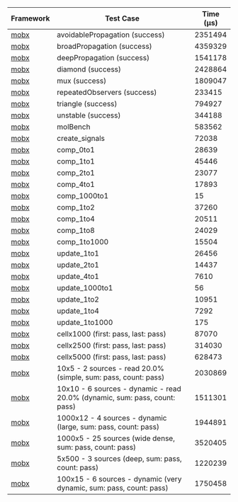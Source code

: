| Framework | Test Case | Time (μs) |
| --- | --- | --- |
| [mobx](https://github.com/mobxjs/mobx.dart) | avoidablePropagation (success) | 2351494 |
| [mobx](https://github.com/mobxjs/mobx.dart) | broadPropagation (success) | 4359329 |
| [mobx](https://github.com/mobxjs/mobx.dart) | deepPropagation (success) | 1541178 |
| [mobx](https://github.com/mobxjs/mobx.dart) | diamond (success) | 2428864 |
| [mobx](https://github.com/mobxjs/mobx.dart) | mux (success) | 1809047 |
| [mobx](https://github.com/mobxjs/mobx.dart) | repeatedObservers (success) | 233415 |
| [mobx](https://github.com/mobxjs/mobx.dart) | triangle (success) | 794927 |
| [mobx](https://github.com/mobxjs/mobx.dart) | unstable (success) | 344188 |
| [mobx](https://github.com/mobxjs/mobx.dart) | molBench | 583562 |
| [mobx](https://github.com/mobxjs/mobx.dart) | create_signals | 72038 |
| [mobx](https://github.com/mobxjs/mobx.dart) | comp_0to1 | 28639 |
| [mobx](https://github.com/mobxjs/mobx.dart) | comp_1to1 | 45446 |
| [mobx](https://github.com/mobxjs/mobx.dart) | comp_2to1 | 23077 |
| [mobx](https://github.com/mobxjs/mobx.dart) | comp_4to1 | 17893 |
| [mobx](https://github.com/mobxjs/mobx.dart) | comp_1000to1 | 15 |
| [mobx](https://github.com/mobxjs/mobx.dart) | comp_1to2 | 37260 |
| [mobx](https://github.com/mobxjs/mobx.dart) | comp_1to4 | 20511 |
| [mobx](https://github.com/mobxjs/mobx.dart) | comp_1to8 | 24029 |
| [mobx](https://github.com/mobxjs/mobx.dart) | comp_1to1000 | 15504 |
| [mobx](https://github.com/mobxjs/mobx.dart) | update_1to1 | 26456 |
| [mobx](https://github.com/mobxjs/mobx.dart) | update_2to1 | 14437 |
| [mobx](https://github.com/mobxjs/mobx.dart) | update_4to1 | 7610 |
| [mobx](https://github.com/mobxjs/mobx.dart) | update_1000to1 | 56 |
| [mobx](https://github.com/mobxjs/mobx.dart) | update_1to2 | 10951 |
| [mobx](https://github.com/mobxjs/mobx.dart) | update_1to4 | 7292 |
| [mobx](https://github.com/mobxjs/mobx.dart) | update_1to1000 | 175 |
| [mobx](https://github.com/mobxjs/mobx.dart) | cellx1000 (first: pass, last: pass) | 87070 |
| [mobx](https://github.com/mobxjs/mobx.dart) | cellx2500 (first: pass, last: pass) | 314030 |
| [mobx](https://github.com/mobxjs/mobx.dart) | cellx5000 (first: pass, last: pass) | 628473 |
| [mobx](https://github.com/mobxjs/mobx.dart) | 10x5 - 2 sources - read 20.0% (simple, sum: pass, count: pass) | 2030869 |
| [mobx](https://github.com/mobxjs/mobx.dart) | 10x10 - 6 sources - dynamic - read 20.0% (dynamic, sum: pass, count: pass) | 1511301 |
| [mobx](https://github.com/mobxjs/mobx.dart) | 1000x12 - 4 sources - dynamic (large, sum: pass, count: pass) | 1944891 |
| [mobx](https://github.com/mobxjs/mobx.dart) | 1000x5 - 25 sources (wide dense, sum: pass, count: pass) | 3520405 |
| [mobx](https://github.com/mobxjs/mobx.dart) | 5x500 - 3 sources (deep, sum: pass, count: pass) | 1220239 |
| [mobx](https://github.com/mobxjs/mobx.dart) | 100x15 - 6 sources - dynamic (very dynamic, sum: pass, count: pass) | 1750458 |
